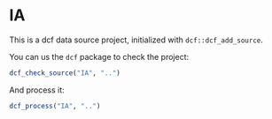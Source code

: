 # IA

This is a dcf data source project, initialized with `dcf::dcf_add_source`.

You can us the `dcf` package to check the project:

```R
dcf_check_source("IA", "..")
```

And process it:

```R
dcf_process("IA", "..")
```
